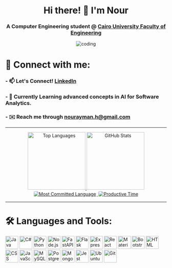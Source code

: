 <h1 align="center">Hi there! 👋 I'm Nour</h1>  

<h3 align="center"> A <b>Computer Engineering student</b> @ <a href="https://eng.cu.edu.eg/en/" target="_blank">Cairo University Faculty of Engineering</a></h3>

<p align="center">
<img
align="center" dir="auto"
alt="coding"
height="auto"
width="auto" src="https://user-images.githubusercontent.com/74038190/229223263-cf2e4b07-2615-4f87-9c38-e37600f8381a.gif](https://user-images.githubusercontent.com/74038190/212749695-a6817c5a-a794-462b-afca-1b5ce7dd5e63.gif](https://user-images.githubusercontent.com/74038190/212749695-a6817c5a-a794-462b-afca-1b5ce7dd5e63.gif">
</p>

# 🔗 Connect with me:

### - 📫 Let's Connect! [LinkedIn](https://www.linkedin.com/in/nourayman9/)  
### - 🌱 Currently Learning advanced concepts in **AI for Software Analytics**.
### - ✉️ Reach me through nourayman.h@gmail.com

---
<div align="center">
  <a href="https://github.com/nouraymanh">
    <img height="180em" src="https://github-readme-stats.vercel.app/api/top-langs?username=nouraymanh&show_icons=true&locale=en&layout=compact&theme=tokyonight" alt="Top Languages"/>
    <img height="180em" src="https://github-readme-stats.vercel.app/api?username=nouraymanh&show_icons=true&locale=en&layout=compact&theme=tokyonight" alt="GitHub Stats"/> 
  </a> 
</div>
<div align="center">
  <a href="https://github.com/nouraymanh">
    <img src="https://github-profile-summary-cards.vercel.app/api/cards/most-commit-language?username=nouraymanh&theme=tokyonight" alt="Most Committed Language" style="border: 2px solid white; border-radius: 5px;"/>
    <img src="https://github-profile-summary-cards.vercel.app/api/cards/productive-time?username=nouraymanh&theme=tokyonight&utcOffset=8" alt="Productive Time" style="border: 2px solid white; border-radius: 5px;"/>
  </a>  
</div>


---
# 🛠️ Languages and Tools:

<p align="left">
  <img height="40" src="https://skillicons.dev/icons?i=java" alt="Java" />
  <img height="40" src="https://skillicons.dev/icons?i=cs" alt="C#" />
  <img height="40" src="https://skillicons.dev/icons?i=python" alt="Python" />
  <img height="40" src="https://skillicons.dev/icons?i=nodejs" alt="Node.js" />
  <img height="40" src="https://skillicons.dev/icons?i=fastapi" alt="FastAPI" />
  <img height="40" src="https://skillicons.dev/icons?i=flask" alt="Flask" />
  <img height="40" src="https://skillicons.dev/icons?i=express" alt="Express" />
  <img height="40" src="https://skillicons.dev/icons?i=react" alt="React" />
  <img height="40" src="https://skillicons.dev/icons?i=mui" alt="Material UI" />
  <img height="40" src="https://skillicons.dev/icons?i=bootstrap" alt="Bootstrap" />
  <img height="40" src="https://skillicons.dev/icons?i=html" alt="HTML" />
  <img height="40" src="https://skillicons.dev/icons?i=css" alt="CSS" />
  <img height="40" src="https://skillicons.dev/icons?i=js" alt="JavaScript" />
  <img height="40" src="https://skillicons.dev/icons?i=mysql" alt="MySQL" />
  <img height="40" src="https://skillicons.dev/icons?i=postgresql" alt="PostgreSQL" />
  <img height="40" src="https://skillicons.dev/icons?i=mongodb" alt="MongoDB" />
  <img height="40" src="https://skillicons.dev/icons?i=jest" 
  alt="Jest" />
  <img height="40" src="https://skillicons.dev/icons?i=ubuntu" alt="Ubuntu" />
  <img height="40" src="https://skillicons.dev/icons?i=git" alt="Git" />
</p>



